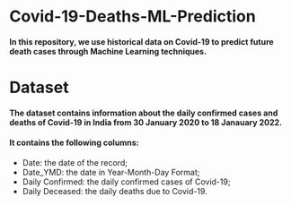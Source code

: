 # Covid-19-Deaths-ML-Prediction
#### In this repository, we use historical data on Covid-19 to predict future death cases through Machine Learning techniques.



# Dataset

#### The dataset contains information about the daily confirmed cases and deaths of Covid-19 in India from 30 January 2020 to 18 Janauary 2022.
#### It contains the following columns:
- Date: the date of the record;
- Date_YMD: the date in Year-Month-Day Format;
- Daily Confirmed: the daily confirmed cases of Covid-19;
- Daily Deceased: the daily deaths due to Covid-19.

